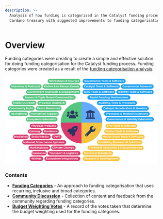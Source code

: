 ```yaml
---
description: >-
  Analysis of how funding is categorised in the Catalyst funding process for the
  Cardano treasury with suggested improvements to funding categorisation
---
```


# Overview

Funding categories were creating to create a simple and effective solution for doing funding categorisation for the Catalyst funding process. Funding categories were created as a result of the [funding categorisation analysis](https://app.gitbook.com/o/Pr76HeHUxsbctwx0OULs/s/wD0ZpGoCt4aFrCJnqaW0/).

![Funding categories](.gitbook/assets/category-proposal-coverage.png)

### Contents

* [**Funding Categories**](broken-reference) - An approach to funding categorisation that uses recurring, inclusive and broad categories.
* [**Community Discussion**](broken-reference) - Collection of content and feedback from the community regarding funding categories.
* [**Budget Weighting Votes**](community-discussion/budget-weighting-considerations.md) - A record of the votes taken that determine the budget weighting used for the funding categories.
